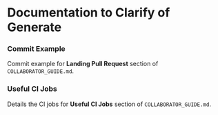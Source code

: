 # Documentation to Clarify of Generate

### Commit Example

Commit example for **Landing Pull Request** section of `COLLABORATOR_GUIDE.md`.


### Useful CI Jobs

Details the CI jobs for **Useful CI Jobs** section of  `COLLABORATOR_GUIDE.md`.